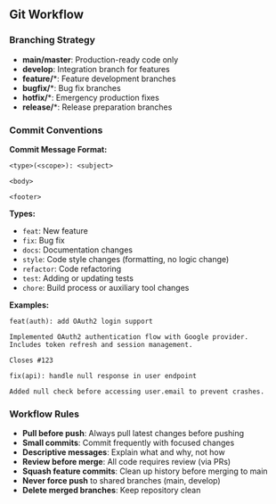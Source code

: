 ## Git Workflow

### Branching Strategy

- **main/master**: Production-ready code only
- **develop**: Integration branch for features
- **feature/***: Feature development branches
- **bugfix/***: Bug fix branches
- **hotfix/***: Emergency production fixes
- **release/***: Release preparation branches

### Commit Conventions

**Commit Message Format:**
```
<type>(<scope>): <subject>

<body>

<footer>
```

**Types:**
- `feat`: New feature
- `fix`: Bug fix
- `docs`: Documentation changes
- `style`: Code style changes (formatting, no logic change)
- `refactor`: Code refactoring
- `test`: Adding or updating tests
- `chore`: Build process or auxiliary tool changes

**Examples:**
```
feat(auth): add OAuth2 login support

Implemented OAuth2 authentication flow with Google provider.
Includes token refresh and session management.

Closes #123
```

```
fix(api): handle null response in user endpoint

Added null check before accessing user.email to prevent crashes.
```

### Workflow Rules

- **Pull before push**: Always pull latest changes before pushing
- **Small commits**: Commit frequently with focused changes
- **Descriptive messages**: Explain what and why, not how
- **Review before merge**: All code requires review (via PRs)
- **Squash feature commits**: Clean up history before merging to main
- **Never force push** to shared branches (main, develop)
- **Delete merged branches**: Keep repository clean
